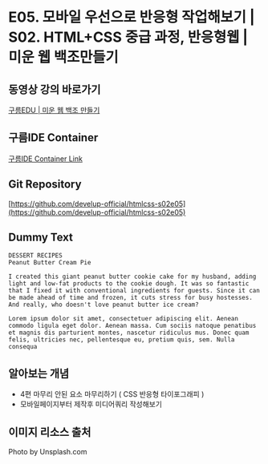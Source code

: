 #  E05. 모바일 우선으로 반응형 작업해보기 | S02. HTML+CSS 중급 과정, 반응형웹 | 미운 웹 백조만들기

## 동영상 강의 바로가기
[구름EDU | 미운 웹 백조 만들기](https://edu.goorm.io/learn/lecture/16783/%EB%AF%B8%EC%9A%B4-%EC%9B%B9-%EB%B0%B1%EC%A1%B0-%EB%A7%8C%EB%93%A4%EA%B8%B0-html-css)

## 구름IDE Container
[구름IDE Container Link](https://goor.me/E5efv)

## Git Repository
[https://github.com/develup-official/htmlcss-s02e05](https://github.com/develup-official/htmlcss-s02e05)

## Dummy Text
```
DESSERT RECIPES
Peanut Butter Cream Pie 

I created this giant peanut butter cookie cake for my husband, adding light and low-fat products to the cookie dough. It was so fantastic that I fixed it with conventional ingredients for guests. Since it can be made ahead of time and frozen, it cuts stress for busy hostesses. And really, who doesn't love peanut butter ice cream?

Lorem ipsum dolor sit amet, consectetuer adipiscing elit. Aenean commodo ligula eget dolor. Aenean massa. Cum sociis natoque penatibus et magnis dis parturient montes, nascetur ridiculus mus. Donec quam felis, ultricies nec, pellentesque eu, pretium quis, sem. Nulla consequa
```

## 알아보는 개념
- 4편 마무리 안된 요소 마무리하기 ( CSS 반응형 타이포그래피 )
- 모바일페이지부터 제작후 미디어쿼리 작성해보기

## 이미지 리소스 출처
Photo by Unsplash.com
